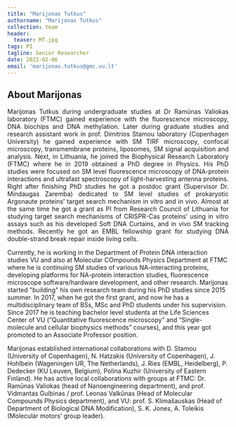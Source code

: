 ```yaml
---
title: "Marijonas Tutkus"
authorname: "Marijonas Tutkus"
collection: team
header:
  teaser: MT.jpg
tags: PI
tagline: Senior Researcher
date: 2022-02-06
email: 'marijonas.tutkus@gmc.vu.lt'
---
```


<h2>About Marijonas</h2>
<p align= "justify">
Marijonas Tutkus during undergraduate studies at Dr Ramūnas Valiokas laboratory (FTMC) gained experience with the fluorescence microscopy, DNA biochips and DNA methylation. Later during graduate studies and research assistant work in prof. Dimitrios Stamou laboratory (Copenhagen University) he gained experience with SM TIRF microscopy, confocal microscopy, transmembrane proteins, liposomes, SM signal acquisition and analysis. Next, in Lithuania, he joined the Biophysical Research Laboratory (FTMC) where he in 2019 obtained a PhD degree in Physics. His PhD studies were focused on SM level fluorescence microscopy of DNA-protein interactions and ultrafast spectroscopy of light-harvesting antenna proteins. Right after finishing PhD studies he got a postdoc grant (Supervisor Dr. Mindaugas Zaremba) dedicated to SM level studies of prokaryotic Argonaute proteins’ target search mechanism in vitro and in vivo. Almost at the same time he got a grant as PI from Research Council of Lithuania for studying target search mechanisms of CRISPR-Cas proteins’ using in vitro assays such as his developed Soft DNA Curtains, and in vivo SM tracking methods. Recently he got an EMBL fellowship grant for studying DNA double-strand break repair inside living cells. 

Currently, he is working in the Department of Protein DNA interaction studies VU and also at Molecular COmpounds Physics Department at FTMC where he is continuing SM studies of various NA-interacting proteins, developing platforms for NA-protein interaction studies, fluorescence microscope software/hardware development, and other research. Marijonas started "building" his own research team during his PhD studies since 2015 summer. In 2017, when he got the first grant, and now he has a multidisciplinary team of BSs, MSc and PhD students under his supervision. Since 2017 he is teaching bachelor level students at the Life Sciences Center of VU (“Quantitative fluorescence microscopy” and “Single-molecule and cellular biophysics methods” courses), and this year got promoted to an Associate Professor position.

Marijonas established international collaborations with D. Stamou (University of Copenhagen), N. Hatzakis (University of Copenhagen), J. Hohlbein (Wageningen UR, The Netherlands), J. Ries (EMBL, Heidelberg), P. Dedecker (KU Leuven, Belgium), Polina Kuzhir (University of Eastern Finland). He has active local collaborations with groups at FTMC: Dr. Ramūnas Valiokas (head of Nanoengineering department), and prof. Vidmantas Gulbinas / prof. Leonas Valkūnas (Head of Molecular Compounds Physics department), and VU: prof. S. Klimašauskas (Head of Department of Biological DNA Modification), S. K. Jones, A. Toleikis (Molecular motors’ group leader).



  

